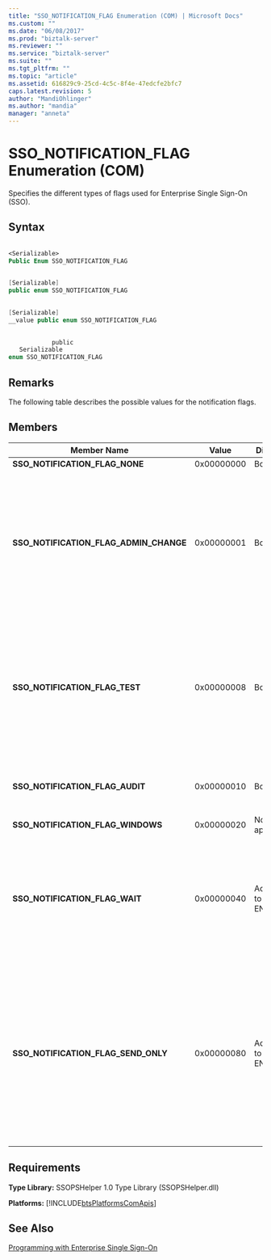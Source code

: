 ```yaml
---
title: "SSO_NOTIFICATION_FLAG Enumeration (COM) | Microsoft Docs"
ms.custom: ""
ms.date: "06/08/2017"
ms.prod: "biztalk-server"
ms.reviewer: ""
ms.service: "biztalk-server"
ms.suite: ""
ms.tgt_pltfrm: ""
ms.topic: "article"
ms.assetid: 616829c9-25cd-4c5c-8f4e-47edcfe2bfc7
caps.latest.revision: 5
author: "MandiOhlinger"
ms.author: "mandia"
manager: "anneta"
---
```

# SSO_NOTIFICATION_FLAG Enumeration (COM)
Specifies the different types of flags used for Enterprise Single Sign-On (SSO).  
  
## Syntax  
  
```vb  
  
<Serializable>  
Public Enum SSO_NOTIFICATION_FLAG  
```  
  
```csharp  
  
[Serializable]  
public enum SSO_NOTIFICATION_FLAG  
```  
  
```cpp  
  
[Serializable]  
__value public enum SSO_NOTIFICATION_FLAG  
```  
  
```js  
  
            public   
   Serializable  
enum SSO_NOTIFICATION_FLAG  
```  
  
## Remarks  
 The following table describes the possible values for the notification flags.  
  
## Members  
  
|Member Name|Value|Direction|Description|  
|-----------------|-----------|---------------|-----------------|  
|**SSO_NOTIFICATION_FLAG_NONE**|0x00000000|Both|Null value.|  
|**SSO_NOTIFICATION_FLAG_ADMIN_CHANGE**|0x00000001|Both|The password change was a result of an administrator action. Some systems will be able to distinguish between an administrator action, while some will not. ENTSSO will not set this flag.<br /><br /> This flag is currently not used.|  
|**SSO_NOTIFICATION_FLAG_TEST**|0x00000008|Both|The current notification is a test request.<br /><br /> Your adapter can safely ignore this notification. You can use this notification for testing and diagnostics purposes.<br /><br /> This flag is currently not used.|  
|**SSO_NOTIFICATION_FLAG_AUDIT**|0x00000010|Both|The current request requires auditing.<br /><br /> This flag is currently not used.|  
|**SSO_NOTIFICATION_FLAG_WINDOWS**|0x00000020|Not applicable|Reserved for internal use.|  
|**SSO_NOTIFICATION_FLAG_WAIT**|0x00000040|Adapter to ENTSSO|**ReceiveNotification** should block and wait until a notification is available.<br /><br /> Best practice indicates you should set this flag and allow the PS Helper to wait for notifications.|  
|**SSO_NOTIFICATION_FLAG_SEND_ONLY**|0x00000080|Adapter to ENTSSO|Indicates that this PS Helper should initialize for sending only. It assumes that another PS Helper will be initialized normally.<br /><br /> You should use this flag when using one PS Helper for ReceiveNotification (for receiving password changes), and another fro SendNotification (for sending password changes).|  
  
## Requirements  
 **Type Library:** SSOPSHelper 1.0 Type Library (SSOPSHelper.dll)  
  
 **Platforms:**  [!INCLUDE[btsPlatformsComApis](../includes/btsplatformscomapis-md.md)]  
  
## See Also  
 [Programming with Enterprise Single Sign-On](../core/programming-with-enterprise-single-sign-on.md)